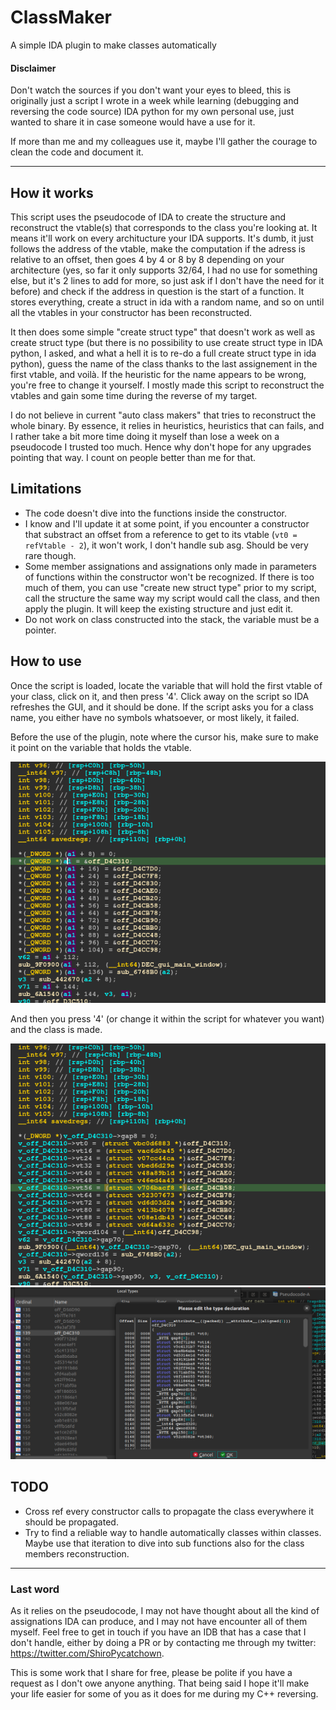 # ClassMaker
A simple IDA plugin to make classes automatically


#### Disclaimer

Don't watch the sources if you don't want your eyes to bleed, this is originally just a script I wrote in a week while learning (debugging and reversing the code source) IDA python for my own personal use, just wanted to share it in case someone would have a use for it.

If more than me and my colleagues use it, maybe I'll gather the courage to clean the code and document it.

---

## How it works

This script uses the pseudocode of IDA to create the structure and reconstruct the vtable(s) that corresponds to the class you're looking at. It means it'll work on every architucture your IDA supports. It's dumb, it just follows the address of the vtable, make the computation if the adress is relative to an offset, then goes 4 by 4 or 8 by 8 depending on your architecture (yes, so far it only supports 32/64, I had no use for something else, but it's 2 lines to add for more, so just ask if I don't have the need for it before) and check if the address in question is the start of a function. It stores everything, create a struct in ida with a random name, and so on until all the vtables in your constructor has been reconstructed.

It then does some simple "create struct type" that doesn't work as well as create struct type (but there is no possibility to use create struct type in IDA python, I asked, and what a hell it is to re-do a full create struct type in ida python), guess the name of the class thanks to the last assignement in the first vtable, and voilà. If the heuristic for the name appears to be wrong, you're free to change it yourself. I mostly made this script to reconstruct the vtables and gain some time during the reverse of my target.

I do not believe in current "auto class makers" that tries to reconstruct the whole binary. By essence, it relies in heuristics, heuristics that can fails, and I rather take a bit more time doing it myself than lose a week on a pseudocode I trusted too much. Hence why don't hope for any upgrades pointing that way. I count on people better than me for that.

## Limitations

* The code doesn't dive into the functions inside the constructor.
* I know and I'll update it at some point, if you encounter a constructor that substract an offset from a reference to get to its vtable (`vt0 = refVtable - 2`), it won't work, I don't handle sub asg. Should be very rare though.
* Some member assignations and assignations only made in parameters of functions within the constructor won't be recognized. If there is too much of them, you can use "create new struct type" prior to my script, call the structure the same way my script would call the class, and then apply the plugin. It will keep the existing structure and just edit it.
* Do not work on class constructed into the stack, the variable must be a pointer.

## How to use

Once the script is loaded, locate the variable that will hold the first vtable of your class, click on it, and then press '4'. Click away on the script so IDA refreshes the GUI, and it should be done. If the script asks you for a class name, you either have no symbols whatsoever, or most likely, it failed.

Before the use of the plugin, note where the cursor his, make sure to make it point on the variable that holds the vtable.

![Before use](img/before.png)

And then you press '4' (or change it within the script for whatever you want) and the class is made.

![After use](img/after.png)
![An example](img/example.png)


## TODO

* Cross ref every constructor calls to propagate the class everywhere it should be propagated.
* Try to find a reliable way to handle automatically classes within classes. Maybe use that iteration to dive into sub functions also for the class members reconstruction.

 ---
### Last word

As it relies on the pseudocode, I may not have thought about all the kind of assignations IDA can produce, and I may not have encounter all of them myself. Feel free to get in touch if you have an IDB that has a case that I don't handle, either by doing a PR or by contacting me through my twitter: https://twitter.com/ShiroPycatchown.

This is some work that I share for free, please be polite if you have a request as I don't owe anyone anything. That being said I hope it'll make your life easier for some of you as it does for me during my C++ reversing.
